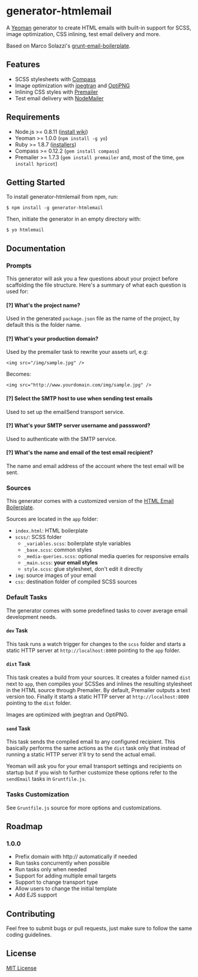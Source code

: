 # generator-htmlemail

A [Yeoman](http://yeoman.io) generator to create HTML emails with built-in support for SCSS, image optimization, CSS inlining, test email delivery and more.

Based on Marco Solazzi's [grunt-email-boilerplate](https://github.com/dwightjack/grunt-email-boilerplate).

## Features

* SCSS stylesheets with [Compass](http://compass-style.org/)
* Image optimization with [jpegtran](http://jpegclub.org/jpegtran/) and [OptiPNG](http://optipng.sourceforge.net/)
* Inlining CSS styles with [Premailer](http://premailer.dialect.ca/)
* Test email delivery with [NodeMailer](https://github.com/andris9/Nodemailer)

## Requirements

* Node.js >= 0.8.11 ([install wiki](https://github.com/joyent/node/wiki/Installing-Node.js-via-package-manager))
* Yeoman >= 1.0.0 (`npm install -g yo`)
* Ruby >= 1.8.7 ([installers](http://www.ruby-lang.org/en/downloads/))
* Compass >= 0.12.2 (`gem install compass`)
* Premailer >= 1.7.3 (`gem install premailer` and, most of the time, `gem install hpricot`)

## Getting Started

To install generator-htmlemail from npm, run:

```
$ npm install -g generator-htmlemail
```

Then, initiate the generator in an empty directory with:

```
$ yo htmlemail
```

## Documentation

### Prompts

This generator will ask you a few questions about your project before scaffolding the file structure. Here's a summary of what each question is used for:

#### [?] What's the project name?

Used in the generated `package.json` file as the name of the project, by default this is the folder name.

#### [?] What's your production domain?

Used by the premailer task to rewrite your assets url, e.g:

```
<img src="/img/sample.jpg" />
```

Becomes:

```
<img src="http://www.yourdomain.com/img/sample.jpg" />
```

#### [?] Select the SMTP host to use when sending test emails

Used to set up the emailSend transport service.

#### [?] What's your SMTP server username and passsword?

Used to authenticate with the SMTP service.

#### [?] What's the name and email of the test email recipient?

The name and email address of the account where the test email will be sent.

### Sources

This generator comes with a customized version of the [HTML Email Boilerplate](http://htmlemailboilerplate.com/).

Sources are located in the `app` folder:

* `index.html`: HTML boilerplate
* `scss/`: SCSS folder
    * `_variables.scss`: boilerplate style variables
    * `_base.scss`: common styles
    * `_media-queries.scss`: optional media queries for responsive emails
    * `_main.scss`: **your email styles**
    * `style.scss`: glue stylesheet, don't edit it directly
* `img`: source images of your email
* `css`: destination folder of compiled SCSS sources

### Default Tasks

The generator comes with some predefined tasks to cover average email development needs.

#### `dev` Task

This task runs a watch trigger for changes to the `scss` folder and starts a static HTTP server at `http://localhost:8000` pointing to the `app` folder.

#### `dist` Task

This task creates a build from your sources. It creates a folder named `dist` next to `app`, then compiles your SCSSes and inlines the resulting stylesheet in the HTML source through Premailer. By default, Premailer outputs a text version too. Finally it starts a static HTTP server at `http://localhost:8000` pointing to the `dist` folder.

Images are optimized with jpegtran and OptiPNG.

#### `send` Task

This task sends the compiled email to any configured recipient. This basically performs the same actions as the `dist` task only that instead of running a static HTTP server it'll try to send the actual email.

Yeoman will ask you for your email transport settings and recipients on startup but if you wish to further customize these options refer to the `sendEmail` tasks in `Gruntfile.js`.

### Tasks Customization

See `Gruntfile.js` source for more options and customizations.

## Roadmap

### 1.0.0

* Prefix domain with http:// automatically if needed
* Run tasks concurrently when possible
* Run tasks only when needed
* Support for adding multiple email targets
* Support to change transport type
* Allow users to change the initial template
* Add EJS support

## Contributing

Feel free to submit bugs or pull requests, just make sure to follow the same coding guidelines.

## License

[MIT License](http://en.wikipedia.org/wiki/MIT_License)
